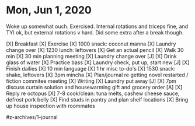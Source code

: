 # Mon, Jun 1, 2020
Woke up somewhat ouch. Exercised. Internal rotations and triceps fine, and TYI ok, but external rotations v hard. Did some extra after a break though. 


[X] Breakfast
[X] Exercise
[X] 1000 snack: coconut manna
[X] Laundry change over
[X] 1230 lunch: leftovers
[X] Get an actual pencil
[X] Walk 30 min
[X] 30 min planning meeting
[X] Laundry change over [J]
[X] Drink glass of water
[X] Practice bass
[X] Laundry check, put up, start new [J]
[X] Finish dailies
[X] 10 min language
[X] 1 hr misc to-do's
[X] 1530 snack: shake, leftovers
[X] 3pm mincha
[X] Plan/journal re getting novel restarted / fiction commitee meeting
[X] Writing
[X] Laundry put away [J]
[X] 7pm discuss curtain solution and housewarming gift and grocery order [A]
[X] Reply re octopus
[X] 7-8 cook/clean: tuna melts, cashew cheese sauce, defrost pork belly
[X] Find studs in pantry and plan shelf locations
[X] Bring up house inspection with roommates


#z-archives/1-journal